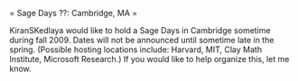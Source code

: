 = Sage Days ??: Cambridge, MA =

KiranSKedlaya would like to hold a Sage Days in Cambridge sometime during fall 2009. Dates will not be announced until sometime late in the spring. (Possible hosting locations include: Harvard, MIT, Clay Math Institute, Microsoft Research.) If you would like to help organize this, let me know.
